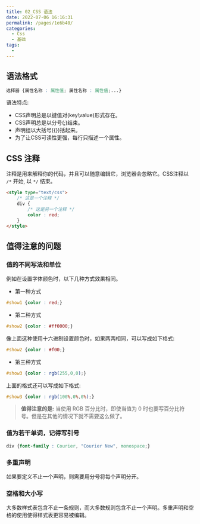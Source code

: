 ```yaml
---
title: 02_CSS 语法
date: 2022-07-06 16:16:31
permalink: /pages/1e6b40/
categories:
  - Css
  - 基础
tags:
  - 
---
```

## 语法格式

```css
选择器 {属性名称 : 属性值; 属性名称 : 属性值;...}
```

语法特点:

- CSS声明总是以键值对(key\value)形式存在。
- CSS声明总是以分号(;)结束。
- 声明组以大括号({})括起来。
- 为了让CSS可读性更强，每行只描述一个属性。

## CSS 注释

注释是用来解释你的代码，并且可以随意编辑它，浏览器会忽略它。CSS注释以 `/*` 开始, 以 `*/` 结束。

```html
<style type="text/css">	/* 这是一个注释 */	div {		/* 这是另一个注释 */		color : red;	}</style>
```

## 值得注意的问题

### 值的不同写法和单位

例如在设置字体颜色时，以下几种方式效果相同。

- 第一种方式

```css
#show1 {color : red;}
```

- 第二种方式

```css
#show2 {color : #ff0000;}
```

像上面这种使用十六进制设置颜色时，如果两两相同，可以写成如下格式:

```css
#show2 {color : #f00;}
```

- 第三种方式

```css
#show3 {color : rgb(255,0,0);}
```

上面的格式还可以写成如下格式:

```css
#show3 {color : rgb(100%,0%,0%);}
```

> **值得注意的是:** 当使用 RGB 百分比时，即使当值为 0 时也要写百分比符号。但是在其他的情况下就不需要这么做了。

### 值为若干单词，记得写引号

```css
div {font-family : Courier, "Courier New", monospace;}
```

### 多重声明

如果要定义不止一个声明，则需要用分号将每个声明分开。

### 空格和大小写

大多数样式表包含不止一条规则，而大多数规则包含不止一个声明。多重声明和空格的使用使得样式表更容易被编辑。
